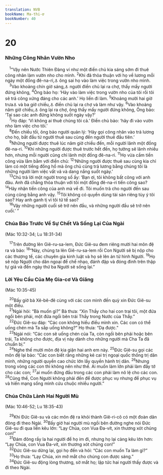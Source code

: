 ```yaml
---
translation: NVB
bookName: Ma-thi-ơ 
bookNumber: 40
---
```


<div class="title"><h1>20</h1><h3>Những Công Nhân Vườn Nho </h3></div>
<span class="verse mat_20_1"> <sup>1</sup>“Vậy nên Nước Thiên Đàng ví như một điền chủ kia sáng sớm đi thuê công nhân làm vườn nho cho mình. </span>
<span class="verse mat_20_2"><sup>2</sup>Khi đã thỏa thuận với họ về lương mỗi ngày một đồng đê-na-ri,<a data-toggle="tooltip" data-placement="bottom" title="Đê-na-ri: đơn vị tiền tệ La-mã trị giá một ngày công">⚓</a> ông sai họ vào làm việc trong vườn nho mình. <br/></span>
<span class="verse mat_20_3"> <sup>3</sup>Vào khoảng chín giờ sáng,<a data-toggle="tooltip" data-placement="bottom" title="Nt: giờ thứ ba">⚓</a> người điền chủ lại ra chợ, thấy mấy người đứng không, </span>
<span class="verse mat_20_4"><sup>4</sup>Ông bảo họ: ‘Hãy vào làm việc trong vườn nho của tôi rồi tôi sẽ trả công xứng đáng cho các anh.’ Họ liền đi làm. </span>
<span class="verse mat_20_5"><sup>5</sup>Khoảng mười hai giờ trưa<a data-toggle="tooltip" data-placement="bottom" title="Nt: giờ thứ sáu">⚓</a> và ba giờ chiều,<a data-toggle="tooltip" data-placement="bottom" title="Nt: giờ thứ chín">⚓</a> điền chủ lại ra chợ và làm như vậy. </span>
<span class="verse mat_20_6"><sup>6</sup>Vào khoảng năm giờ chiều,<a data-toggle="tooltip" data-placement="bottom" title="Nt: giờ thứ mười một">⚓</a> ông lại ra chợ, ông thấy mấy người đứng không, Ông bảo: ‘Tại sao các anh đứng không suốt ngày vậy?’ <br/></span>
<span class="verse mat_20_7"> <sup>7</sup>Họ đáp: ‘Vì không ai thuê chúng tôi cả.’ Điền chủ bảo: ‘hãy đi vào vườn nho làm việc cho tôi.’ <br/></span>
<span class="verse mat_20_8"> <sup>8</sup>Đến chiều tối, ông bảo người quản lý: ‘Hãy gọi công nhân vào trả lương cho họ, bắt đầu từ người thuê sau cùng đến người thuê đầu tiên.’ <br/></span>
<span class="verse mat_20_9"> <sup>9</sup>Những người được thuê lúc năm giờ chiều đến, mỗi người lãnh một đồng đê-na-ri. </span>
<span class="verse mat_20_10"><sup>10</sup>Khi những người được thuê trước hết đến, họ tưởng sẽ lãnh nhiều hơn, nhưng mỗi người cũng chỉ lãnh một đồng đê-na-ri. </span>
<span class="verse mat_20_11"><sup>11</sup>Họ vừa cầm tiền công vừa lằm bằm với điền chủ: </span>
<span class="verse mat_20_12"><sup>12</sup>‘Những người được thuê sau cùng kia chỉ làm có một tiếng đồng hồ mà ông chủ cũng trả lương bằng chúng tôi là những người làm việc vất vả và dang nắng suốt ngày.’ <br/></span>
<span class="verse mat_20_13"> <sup>13</sup>Chủ trả lời một người trong số ấy: ‘Bạn ơi, tôi không bất công với anh đâu. Anh đã chẳng thỏa thuận với tôi một đồng đê-na-ri tiền công sao? </span>
<span class="verse mat_20_14"><sup>14</sup>Hãy nhận tiền công của anh mà về đi. Tôi muốn trả cho người đến sau cùng cũng bằng anh vậy. </span>
<span class="verse mat_20_15"><sup>15</sup>Tôi không có quyền dùng tài sản riêng tùy ý tôi sao? Hay anh ganh tị vì tôi tử tế sao? <br/></span>
<span class="verse mat_20_16"> <sup>16</sup>Vậy những người cuối sẽ trở nên đầu, và những người đầu sẽ trở nên cuối.’ ” <br/></span>
<div class="title"><h3>Chúa Báo Trước Về Sự Chết Và Sống Lại Của Ngài </h3><p>(Mác 10:32-34; Lu 18:31-34) </p></div>
<span class="verse mat_20_17"> <sup>17</sup>Trên đường lên Giê-ru-sa-lem, Đức Giê-su đem riêng mười hai môn đệ ra và bảo: </span>
<span class="verse mat_20_18"><sup>18</sup>“Này, chúng ta lên Giê-ru-sa-lem rồi Con Người sẽ bị nộp cho các thượng tế, các chuyên gia kinh luật và họ sẽ lên án tử hình Người. </span>
<span class="verse mat_20_19"><sup>19</sup>Họ sẽ nộp Người cho dân ngoại để chế nhạo, đánh đập và đóng đinh trên thập tự giá và đến ngày thứ ba Người sẽ sống lại.” <br/></span>
<div class="title"><h3>Lời Yêu Cầu Của Mẹ Gia-cơ Và Giăng </h3><p>(Mác 10:35-45) </p></div>
<span class="verse mat_20_20"> <sup>20</sup>Bấy giờ bà Xê-bê-đê cùng với các con mình đến quỳ xin Đức Giê-su một điều. <br/></span>
<span class="verse mat_20_21"> <sup>21</sup>Ngài hỏi: “Bà muốn gì?” Bà thưa: “Xin Thầy cho hai con trai tôi, một đứa ngồi bên phải, một đứa ngồi bên trái Thầy trong Nước của Thầy.” <br/></span>
<span class="verse mat_20_22"> <sup>22</sup>Đức Giê-su đáp: “Các con không hiểu điều mình xin. Các con có thể uống chén mà Ta sắp uống không?” Họ thưa: “Dạ được.” <br/></span>
<span class="verse mat_20_23"> <sup>23</sup>Ngài nói: “Các con sẽ uống chén của Ta, còn ngồi bên phải hoặc bên trái, Ta không cho được, địa vị này dành cho những người mà Cha Ta đã chuẩn bị.” <br/></span>
<span class="verse mat_20_24"> <sup>24</sup>Nghe thế mười môn đệ kia giận hai anh em này. </span>
<span class="verse mat_20_25"><sup>25</sup>Đức Giê-su gọi các môn đệ lại bảo: “Các con biết rằng những kẻ cai trị ngoại quốc thống trị dân mình, những người quyền cao chức lớn lấy quyền hành trị dân. </span>
<span class="verse mat_20_26"><sup>26</sup>Nhưng trong vòng các con thì không nên như thế. Ai muốn làm lớn phải làm đầy tớ cho các con; </span>
<span class="verse mat_20_27"><sup>27</sup>ai muốn đứng đầu trong các con phải làm nô lệ cho các con. </span>
<span class="verse mat_20_28"><sup>28</sup>Cũng thế, Con Người không phải đến để được phục vụ nhưng để phục vụ và hiến mạng sống mình cứu chuộc nhiều người.” <br/></span>
<div class="title"><h3>Chúa Chữa Lành Hai Người Mù </h3><p>(Mác 10:46-52; Lu 18:35-43) </p></div>
<span class="verse mat_20_29"> <sup>29</sup>Khi Đức Giê-su và các môn đệ ra khỏi thành Giê-ri-cô có một đoàn dân đông đi theo Ngài. </span>
<span class="verse mat_20_30"><sup>30</sup>Bấy giờ hai người mù ngồi bên đường nghe nói Đức Giê-su đi qua liền kêu lớn: “Lạy Chúa, con Vua Đa-vít, xin thương xót chúng con!” <br/></span>
<span class="verse mat_20_31"> <sup>31</sup>Đám đông rầy la hai người để họ im đi, nhưng họ lại càng kêu lớn hơn: “Lạy Chúa, con Vua Đa-vít, xin thương xót chúng con!” <br/></span>
<span class="verse mat_20_32"> <sup>32</sup>Đức Giê-su dừng lại, gọi họ đến và hỏi: “Các con muốn Ta làm gì?” <br/></span>
<span class="verse mat_20_33"> <sup>33</sup>Họ thưa: “Lạy Chúa, xin mở mắt cho chúng con được sáng.” <br/></span>
<span class="verse mat_20_34"> <sup>34</sup>Đức Giê-su động lòng thương, sờ mắt họ; lập tức hai người thấy được và đi theo Ngài. <br/></span>
